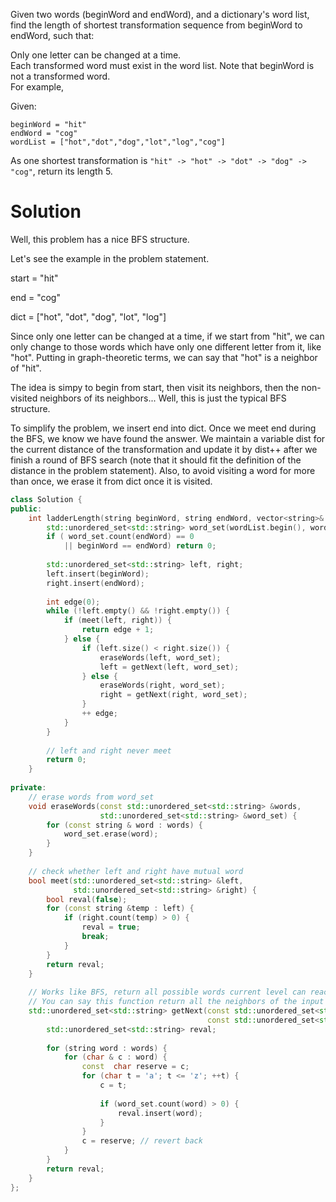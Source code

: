 Given two words (beginWord and endWord), and a dictionary's word list, find the length of shortest transformation sequence from beginWord to endWord, such that:  

Only one letter can be changed at a time.  
Each transformed word must exist in the word list. Note that beginWord is not a transformed word.  
For example,  

Given:

```
beginWord = "hit"
endWord = "cog"
wordList = ["hot","dot","dog","lot","log","cog"]
```

As one shortest transformation is ```"hit" -> "hot" -> "dot" -> "dog" -> "cog"```, return its length 5.

# Solution

Well, this problem has a nice BFS structure.

Let's see the example in the problem statement.

start = "hit"

end = "cog"

dict = ["hot", "dot", "dog", "lot", "log"]

Since only one letter can be changed at a time, if we start from "hit", we can only change to those words which have only one different letter from it, like "hot". Putting in graph-theoretic terms, we can say that "hot" is a neighbor of "hit".

The idea is simpy to begin from start, then visit its neighbors, then the non-visited neighbors of its neighbors... Well, this is just the typical BFS structure.

To simplify the problem, we insert end into dict. Once we meet end during the BFS, we know we have found the answer. We maintain a variable dist for the current distance of the transformation and update it by dist++ after we finish a round of BFS search (note that it should fit the definition of the distance in the problem statement). Also, to avoid visiting a word for more than once, we erase it from dict once it is visited.

```cpp
class Solution {
public:
    int ladderLength(string beginWord, string endWord, vector<string>& wordList) {
        std::unordered_set<std::string> word_set(wordList.begin(), wordList.end());
        if ( word_set.count(endWord) == 0
            || beginWord == endWord) return 0;
        
        std::unordered_set<std::string> left, right;
        left.insert(beginWord);
        right.insert(endWord);
        
        int edge(0);
        while (!left.empty() && !right.empty()) {
            if (meet(left, right)) {
                return edge + 1;
            } else {
                if (left.size() < right.size()) {
                    eraseWords(left, word_set);
                    left = getNext(left, word_set);
                } else {
                    eraseWords(right, word_set);
                    right = getNext(right, word_set);
                }
                ++ edge;
            }
        }
        
        // left and right never meet
        return 0;
    }
    
private:
    // erase words from word_set 
    void eraseWords(const std::unordered_set<std::string> &words,
                    std::unordered_set<std::string> &word_set) {
        for (const string & word : words) {
            word_set.erase(word);
        }
    }
    
    // check whether left and right have mutual word
    bool meet(std::unordered_set<std::string> &left, 
              std::unordered_set<std::string> &right) {
        bool reval(false);
        for (const string &temp : left) {
            if (right.count(temp) > 0) {
                reval = true;
                break;
            }
        }
        return reval;
    }
    
    // Works like BFS, return all possible words current level can reach based on the dictionary.
    // You can say this function return all the neighbors of the input nodes.
    std::unordered_set<std::string> getNext(const std::unordered_set<std::string> &words, 
                                            const std::unordered_set<std::string> &word_set) {
        std::unordered_set<std::string> reval;
        
        for (string word : words) {
            for (char & c : word) {
                const  char reserve = c;
                for (char t = 'a'; t <= 'z'; ++t) {
                    c = t;
                    
                    if (word_set.count(word) > 0) {
                        reval.insert(word);
                    }
                }
                c = reserve; // revert back
            }
        }
        return reval;
    }
};
```
